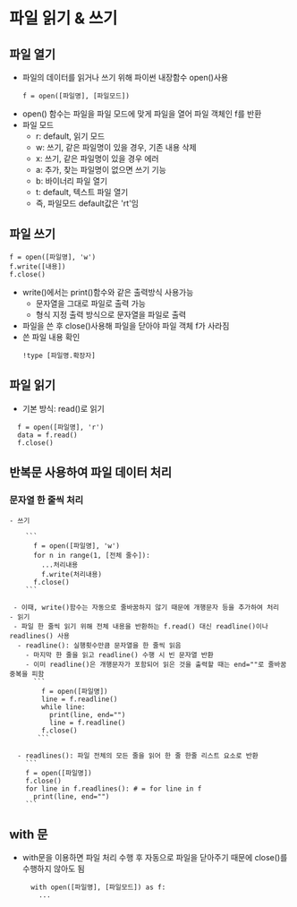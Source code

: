 # 파일 읽기 & 쓰기

## 파일 열기
- 파일의 데이터를 읽거나 쓰기 위해 파이썬 내장함수 open()사용
  ```
  f = open([파일명], [파일모드])
  ```
- open() 함수는 파일을 파일 모드에 맞게 파일을 열어 파일 객체인 f를 반환
- 파일 모드
  - r: default, 읽기 모드
  - w: 쓰기, 같은 파일명이 있을 경우, 기존 내용 삭제
  - x: 쓰기, 같은 파일명이 있을 경우 에러
  - a: 추가, 찾는 파일명이 없으면 쓰기 기능 
  - b: 바이너리 파일 열기
  - t: default, 텍스트 파일 열기
  - 즉, 파일모드 default값은 'rt'임

## 파일 쓰기
```
f = open([파일명], 'w')
f.write([내용])
f.close()
```
- write()에서는 print()함수와 같은 출력방식 사용가능
  - 문자열을 그대로 파일로 출력 가능
  - 형식 지정 출력 방식으로 문자열을 파일로 출력
- 파일을 쓴 후 close()사용해 파일을 닫아야 파일 객체 f가 사라짐
- 쓴 파일 내용 확인
  ```
  !type [파일명.확장자]
  ```
  
## 파일 읽기
- 기본 방식: read()로 읽기
```
  f = open([파일명], 'r')
  data = f.read()
  f.close()
```
  
## 반복문 사용하여 파일 데이터 처리
  ### 문자열 한 줄씩 처리
    - 쓰기
      
        ```
          f = open([파일명], 'w')
          for n in range(1, [전체 줄수]):
            ...처리내용
            f.write(처리내용)
          f.close()
        ```
        
     - 이때, write()함수는 자동으로 줄바꿈하지 않기 때문에 개행문자 등을 추가하여 처리
    - 읽기
     - 파일 한 줄씩 읽기 위해 전체 내용을 반환하는 f.read() 대신 readline()이나 readlines() 사용
      - readline(): 실행횟수만큼 문자열을 한 줄씩 읽음
        - 마지막 한 줄을 읽고 readline() 수행 시 빈 문자열 반환
        - 이미 readline()은 개행문자가 포함되어 읽은 것을 출력할 때는 end=""로 줄바꿈 중복을 피함
          ```
            f = open([파일명])
            line = f.readline()
            while line:
              print(line, end="")
              line = f.readline()
            f.close()
           ```
      
      - readlines(): 파일 전체의 모든 줄을 읽어 한 줄 한줄 리스트 요소로 반환
        ```
        f = open([파일명])
        f.close()
        for line in f.readlines(): # = for line in f
          print(line, end="")
        ```
 ## with 문
  - with문을 이용하면 파일 처리 수행 후 자동으로 파일을 닫아주기 때문에 close()를 수행하지 않아도 됨 
    ```
      with open([파일명], [파일모드]) as f:
        ...
    ```
 
